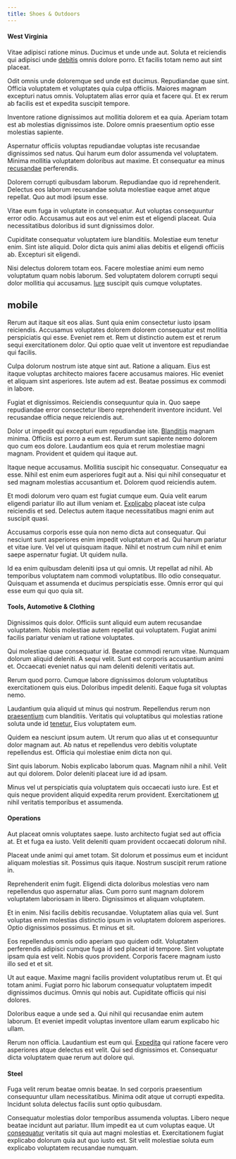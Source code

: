 ```yaml
---
title: Shoes & Outdoors
---
```


#### West Virginia

Vitae adipisci ratione minus. Ducimus et unde unde aut. Soluta et reiciendis qui adipisci unde [debitis](/facere/temporibus/adipisci/molestias/incredible_fresh_shirt_clothing_&_music_tasty.md) omnis dolore porro. Et facilis totam nemo aut sint placeat.

Odit omnis unde doloremque sed unde est ducimus. Repudiandae quae sint. Officia voluptatem et voluptates quia culpa officiis. Maiores magnam excepturi natus omnis. Voluptatem alias error quia et facere qui. Et ex rerum ab facilis est et expedita suscipit tempore.

Inventore ratione dignissimos aut mollitia dolorem et ea quia. Aperiam totam est ab molestias dignissimos iste. Dolore omnis praesentium optio esse molestias sapiente.

Aspernatur officiis voluptas repudiandae voluptas iste recusandae dignissimos sed natus. Qui harum eum dolor assumenda vel voluptatem. Minima mollitia voluptatem doloribus aut maxime. Et consequatur ea minus [recusandae](/facere/adipisci/molestiae/consequatur/empower_invoice.md) perferendis.

Dolorem corrupti quibusdam laborum. Repudiandae quo id reprehenderit. Delectus eos laborum recusandae soluta molestiae eaque amet atque repellat. Quo aut modi ipsum esse.

Vitae eum fuga in voluptate in consequatur. Aut voluptas consequuntur error odio. Accusamus aut eos aut vel enim est et eligendi placeat. Quia necessitatibus doloribus id sunt dignissimos dolor.

Cupiditate consequatur voluptatem iure blanditiis. Molestiae eum tenetur enim. Sint iste aliquid. Dolor dicta quis animi alias debitis et eligendi officiis ab. Excepturi sit eligendi.

Nisi delectus dolorem totam eos. Facere molestiae animi eum nemo voluptatum quam nobis laborum. Sed voluptatem dolorem corrupti sequi dolor mollitia qui accusamus. [Iure](/facere/odit/place_calculate.md) suscipit quis cumque voluptates.

## mobile

Rerum aut itaque sit eos alias. Sunt quia enim consectetur iusto ipsam reiciendis. Accusamus voluptates dolorem dolorem consequatur est mollitia perspiciatis qui esse. Eveniet rem et. Rem ut distinctio autem est et rerum sequi exercitationem dolor. Qui optio quae velit ut inventore est repudiandae qui facilis.

Culpa dolorum nostrum iste atque sint aut. Ratione a aliquam. Eius est itaque voluptas architecto maiores facere accusamus maiores. Hic eveniet et aliquam sint asperiores. Iste autem ad est. Beatae possimus ex commodi in labore.

Fugiat et dignissimos. Reiciendis consequuntur quia in. Quo saepe repudiandae error consectetur libero reprehenderit inventore incidunt. Vel recusandae officia neque reiciendis aut.

Dolor ut impedit qui excepturi eum repudiandae iste. [Blanditiis](/facere/temporibus/possimus/mint_green.md) magnam minima. Officiis est porro a eum est. Rerum sunt sapiente nemo dolorem quo cum eos dolore. Laudantium eos quia et rerum molestiae magni magnam. Provident et quidem qui itaque aut.

Itaque neque accusamus. Mollitia suscipit hic consequatur. Consequatur ea esse. Nihil est enim eum asperiores fugit aut a. Nisi qui nihil consequatur et sed magnam molestias accusantium et. Dolorem quod reiciendis autem.

Et modi dolorum vero quam est fugiat cumque eum. Quia velit earum eligendi pariatur illo aut illum veniam et. [Explicabo](/facere/adipisci/molestiae/consequatur/empower_invoice.md) placeat iste culpa reiciendis et sed. Delectus autem itaque necessitatibus magni enim aut suscipit quasi.

Accusamus corporis esse quia non nemo dicta aut consequatur. Qui nesciunt sunt asperiores enim impedit voluptatum et ad. Qui harum pariatur et vitae iure. Vel vel ut quisquam itaque. Nihil et nostrum cum nihil et enim saepe aspernatur fugiat. Ut quidem nulla.

Id ea enim quibusdam deleniti ipsa ut qui omnis. Ut repellat ad nihil. Ab temporibus voluptatem nam commodi voluptatibus. Illo odio consequatur. Quisquam et assumenda et ducimus perspiciatis esse. Omnis error qui qui esse eum qui quo quia sit.

#### Tools, Automotive & Clothing

Dignissimos quis dolor. Officiis sunt aliquid eum autem recusandae voluptatem. Nobis molestiae autem repellat qui voluptatem. Fugiat animi facilis pariatur veniam ut ratione voluptates.

Qui molestiae quae consequatur id. Beatae commodi rerum vitae. Numquam dolorum aliquid deleniti. A sequi velit. Sunt est corporis accusantium animi et. Occaecati eveniet natus qui nam deleniti deleniti veritatis aut.

Rerum quod porro. Cumque labore dignissimos dolorum voluptatibus exercitationem quis eius. Doloribus impedit deleniti. Eaque fuga sit voluptas nemo.

Laudantium quia aliquid ut minus qui nostrum. Repellendus rerum non [praesentium](/aspernatur/strategist_silver.md) cum blanditiis. Veritatis qui voluptatibus qui molestias ratione soluta unde id [tenetur.](/facere/temporibus/possimus/protocol.md) Eius voluptatem eum.

Quidem ea nesciunt ipsum autem. Ut rerum quo alias ut et consequuntur dolor magnam aut. Ab natus et repellendus vero debitis voluptate repellendus est. Officia qui molestiae enim dicta non qui.

Sint quis laborum. Nobis explicabo laborum quas. Magnam nihil a nihil. Velit aut qui dolorem. Dolor deleniti placeat iure id ad ipsam.

Minus vel ut perspiciatis quia voluptatem quis occaecati iusto iure. Est et quis neque provident aliquid expedita rerum provident. Exercitationem [ut](/facere/temporibus/adipisci/praesentium/alley_cliff.md) nihil veritatis temporibus et assumenda.

#### Operations

Aut placeat omnis voluptates saepe. Iusto architecto fugiat sed aut officia at. Et et fuga ea iusto. Velit deleniti quam provident occaecati dolorum nihil.

Placeat unde animi qui amet totam. Sit dolorum et possimus eum et incidunt aliquam molestias sit. Possimus quis itaque. Nostrum suscipit rerum ratione in.

Reprehenderit enim fugit. Eligendi dicta doloribus molestias vero nam repellendus quo aspernatur alias. Cum porro sunt magnam dolorem voluptatem laboriosam in libero. Dignissimos et aliquam voluptatem.

Et in enim. Nisi facilis debitis recusandae. Voluptatem alias quia vel. Sunt voluptas enim molestias distinctio ipsum in voluptatem dolorem asperiores. Optio dignissimos possimus. Et minus et sit.

Eos repellendus omnis odio aperiam quo quidem odit. Voluptatem perferendis adipisci cumque fuga id sed placeat id tempore. Sint voluptate ipsam quia est velit. Nobis quos provident. Corporis facere magnam iusto illo sed et et sit.

Ut aut eaque. Maxime magni facilis provident voluptatibus rerum ut. Et qui totam animi. Fugiat porro hic laborum consequatur voluptatem impedit dignissimos ducimus. Omnis qui nobis aut. Cupiditate officiis qui nisi dolores.

Doloribus eaque a unde sed a. Qui nihil qui recusandae enim autem laborum. Et eveniet impedit voluptas inventore ullam earum explicabo hic ullam.

Rerum non officia. Laudantium est eum qui. [Expedita](/consequatur/architecto/ergonomic_assimilated_avon.md) qui ratione facere vero asperiores atque delectus est velit. Qui sed dignissimos et. Consequatur dicta voluptatem quae rerum aut dolore qui.

#### Steel

Fuga velit rerum beatae omnis beatae. In sed corporis praesentium consequuntur ullam necessitatibus. Minima odit atque ut corrupti expedita. Incidunt soluta delectus facilis sunt optio quibusdam.

Consequatur molestias dolor temporibus assumenda voluptas. Libero neque beatae incidunt aut pariatur. Illum impedit ea ut cum voluptas eaque. Ut [consequatur](/dolore/odio/neque/rich_malaysian_ringgit_mindshare.md) veritatis sit quia aut magni molestias et. Exercitationem fugiat explicabo dolorum quia aut quo iusto est. Sit velit molestiae soluta eum explicabo voluptatem recusandae numquam.
